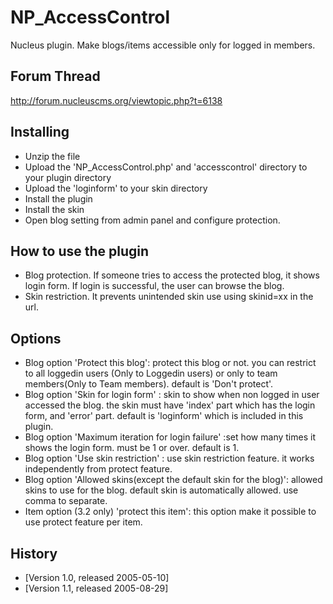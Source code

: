 NP_AccessControl
========================================

Nucleus plugin. Make blogs/items accessible only for logged in members.

Forum Thread
--------------------------
http://forum.nucleuscms.org/viewtopic.php?t=6138

Installing
--------------------------
* Unzip the file
* Upload the 'NP_AccessControl.php' and 'accesscontrol' directory to your plugin directory
* Upload the 'loginform' to your skin directory
* Install the plugin
* Install the skin
* Open blog setting from admin panel and configure protection.

How to use the plugin
--------------------------
* Blog protection. If someone tries to access the protected blog, it shows login form. If login is successful, the user can browse the blog.
* Skin restriction. It prevents unintended skin use using skinid=xx in the url.

Options
--------------------------
* Blog option 'Protect this blog': protect this blog or not. you can restrict to all loggedin users (Only to Loggedin users) or only to team members(Only to Team members). default is 'Don't protect'.
* Blog option 'Skin for login form' : skin to show when non logged in user accessed the blog. the skin must have 'index' part which has the login form, and 'error' part. default is 'loginform' which is included in this plugin.
* Blog option 'Maximum iteration for login failure' :set how many times it shows the login form. must be 1 or over. default is 1.
* Blog option 'Use skin restriction' : use skin restriction feature. it works independently from protect feature.
* Blog option 'Allowed skins(except the default skin for the blog)': allowed skins to use for the blog. default skin is automatically allowed. use comma to separate.
* Item option (3.2 only) 'protect this item': this option make it possible to use protect feature per item.

History
--------------------------
* [Version 1.0, released 2005-05-10]
* [Version 1.1, released 2005-08-29]
